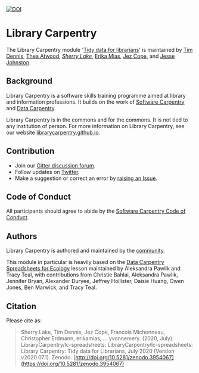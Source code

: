 [![DOI](https://zenodo.org/badge/DOI/10.5281/zenodo.3954067.svg)](https://doi.org/10.5281/zenodo.3954067)

# Library Carpentry

The Library Carpentry module '[Tidy data for librarians](https://librarycarpentry.org/lc-spreadsheets/)' is maintained by [Tim Dennis](https://github.com/jt14den), [Thea Atwood](https://github.com/tpatwood), *[Sherry Lake](https://github.com/shlake)*, [Erika Mias](https://github.com/erikamias), [Jez Cope](https://github.com/jezcope), and [Jesse Johnston](https://github.com/morskyjezek).

## Background

Library Carpentry is a software skills training programme aimed at library and information professions. It builds on the work of [Software Carpentry](https://software-carpentry.org/) and [Data Carpentry](https://www.datacarpentry.org/).

Library Carpentry is in the commons and for the commons. It is not tied to any institution of person. For more information on Library Carpentry, see our website [librarycarpentry.github.io](https://librarycarpentry.github.io/).

## Contribution

- Join our [Gitter discussion forum](https://gitter.im/LibraryCarpentry/).
- Follow updates on [Twitter](https://twitter.com/LibCarpentry).
- Make a suggestion or correct an error by [raising an Issue](https://github.com/jezcope/library-spreadsheets/issues).

## Code of Conduct

All participants should agree to abide by the [Software Carpentry Code of Conduct](https://software-carpentry.org/conduct/).

## Authors

Library Carpentry is authored and maintained by the [community](https://github.com/LibraryCarpentry/lc-spreadsheets/network/members).

This module in particular is heavily based on the [Data Carpentry Spreadsheets for Ecology](https://www.datacarpentry.org/spreadsheet-ecology-lesson/) lesson maintained by Aleksandra Pawlik and Tracy Teal, with contributions from Christie Bahlai, Aleksandra Pawlik, Jennifer Bryan, Alexander Duryee, Jeffrey Hollister, Daisie Huang, Owen Jones, Ben Marwick, and Tracy Teal.

## Citation

Please cite as:

> Sherry Lake, Tim Dennis, Jez Cope, Francois Michonneau, Christopher Erdmann, erikamias, … yvonnemery. (2020, July). LibraryCarpentry/lc-spreadsheets: LibraryCarpentry/lc-spreadsheets: Library Carpentry: Tidy data for Librarians, July 2020 (Version v2020.07.1). Zenodo. [http://doi.org/10.5281/zenodo.3954067](https://doi.org/10.5281/zenodo.3954067)

